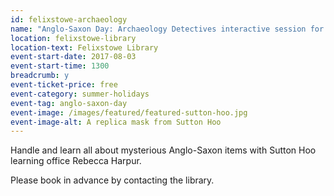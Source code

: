 ```yaml
---
id: felixstowe-archaeology
name: "Anglo-Saxon Day: Archaeology Detectives interactive session for all the family"
location: felixstowe-library
location-text: Felixstowe Library
event-start-date: 2017-08-03
event-start-time: 1300
breadcrumb: y
event-ticket-price: free
event-category: summer-holidays
event-tag: anglo-saxon-day
event-image: /images/featured/featured-sutton-hoo.jpg
event-image-alt: A replica mask from Sutton Hoo
---
```


Handle and learn all about mysterious Anglo-Saxon items with Sutton Hoo learning office Rebecca Harpur.

Please book in advance by contacting the library.

